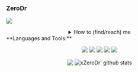 ### ZeroDr

![](https://komarev.com/ghpvc/?username=xZeroDr&color=green)

<details style='text-align: center;' align='center'>
  <summary> How to (find/reach) me </summary>
  <p style="text-align: center;"align="center">============================================================</p>
  <p style="text-align: center;"align="center"><a href="https://discord.gg/FkjSgFcE97"><code><img alt="ZeroDr's YouTube" height="20" src="https://discord.com/assets/07dca80a102d4149e9736d4b162cff6f.ico"></code></a> <a href="https://www.youtube.com/channel/UC0fhN1O8QkKTdBSLPOx6Tiw"><code><img alt="ZeroDr's YouTube" height="20" src="https://s.ytimg.com/yts/img/favicon_144-vfliLAfaB.png"></code></a>
  <p style="text-align: center;"align="center">============================================================</p>
</details>
**Languages and Tools:** &nbsp;
<p align="center">
<img src="https://img.shields.io/badge/Node.JS-black?style=for-the-badge&logo=node.js" />
<img src="https://img.shields.io/badge/-HTML5-black?style=for-the-badge&logo=HTML5" />
<img src="https://img.shields.io/badge/CSS-black?style=for-the-badge&logo=css3&logoColor=#1572B6" />
<img src="https://img.shields.io/badge/Javascript-black?style=for-the-badge&logo=javascript" />
<img src="https://img.shields.io/badge/Python-black?style=for-the-badge&logo=python" />
</p>
 

<p align="center">
  <img align="center" src="https://github-readme-stats.vercel.app/api/top-langs/?username=xZeroDr&show_icons=true&layout=compact&hide_border=true&theme=dark" />
  <img align="center" src="https://github-readme-stats.vercel.app/api?username=xZeroDr&show_icons=true&theme=dark&line_height=21" alt="xZeroDr' github stats"/>
 

